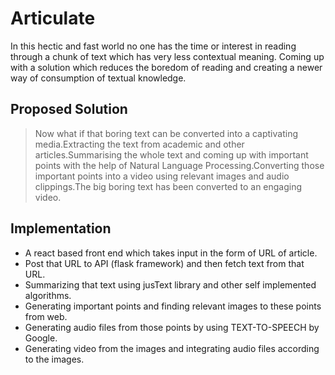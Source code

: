 # Articulate
In this hectic and fast  world no one has the time or interest in reading through a chunk of text which has very less contextual meaning.
Coming up with a solution which reduces the boredom of reading and creating a newer way of consumption of textual knowledge. 

## Proposed Solution
> Now what if that boring text can be converted into a captivating media.Extracting the text from academic and other articles.Summarising the whole text and coming up with important points with the help of Natural Language Processing.Converting those important points into a video using relevant images and audio clippings.The big boring text has been converted to an engaging video.
## Implementation
* A react based front end which takes input in the form of URL of article.
* Post that URL to API (flask framework) and then fetch text from that URL.
* Summarizing that text using jusText library and other self implemented algorithms.
* Generating important points and finding relevant images to these points from web.
* Generating audio files from those points by using TEXT-TO-SPEECH by Google.
* Generating video from the images and integrating audio files according to the images. 
